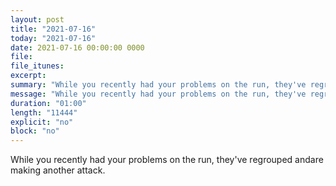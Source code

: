 ```yaml
---
layout: post
title: "2021-07-16"
today: "2021-07-16"
date: 2021-07-16 00:00:00 0000
file:
file_itunes:
excerpt:
summary: "While you recently had your problems on the run, they've regrouped andare making another attack."
message: "While you recently had your problems on the run, they've regrouped andare making another attack."
duration: "01:00"
length: "11444"
explicit: "no"
block: "no"
---
```

While you recently had your problems on the run, they've regrouped andare making another attack.

